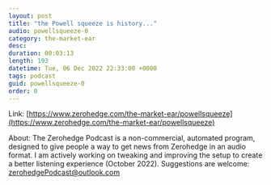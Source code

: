 ```yaml
---
layout: post
title: "the Powell squeeze is history..."
audio: powellsqueeze-0
category: the-market-ear
desc: 
duration: 00:03:13
length: 193
datetime: Tue, 06 Dec 2022 22:33:00 +0000
tags: podcast
guid: powellsqueeze-0
order: 0
---
```



Link: [https://www.zerohedge.com/the-market-ear/powellsqueeze](https://www.zerohedge.com/the-market-ear/powellsqueeze)

About: The Zerohedge Podcast is a non-commercial, automated program, designed to give people a way to get news from Zerohedge in an audio format.  I am actively working on tweaking and improving the setup to create a better listening experience (October 2022).  Suggestions are welcome: [zerohedgePodcast@outlook.com](mailto:zerohedgePodcast@outlook.com)